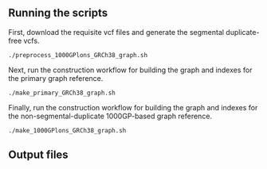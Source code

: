 ## Running the scripts

First, download the requisite vcf files and generate the segmental duplicate-free vcfs.

```
./preprocess_1000GPlons_GRCh38_graph.sh
```

Next, run the construction workflow for building the graph and indexes for the primary graph reference.

```
./make_primary_GRCh38_graph.sh
```

Finally, run the construction workflow for building the graph and indexes for the non-segmental-duplicate 1000GP-based graph reference.

```
./make_1000GPlons_GRCh38_graph.sh
```

## Output files


